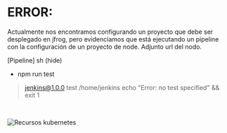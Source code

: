 
# ERROR:

Actualmente nos encontramos configurando un proyecto que debe ser desplegado en jfrog, pero evidenciamos que está ejecutando un pipeline con la configuración de un proyecto de node. Adjunto url del nodo.


[Pipeline] sh (hide)
+ npm run test

> jenkins@1.0.0 test /home/jenkins
> echo "Error: no test specified" && exit 1


<br>

![Recursos kubernetes](../../../assets/images/kuber_1.png)  
